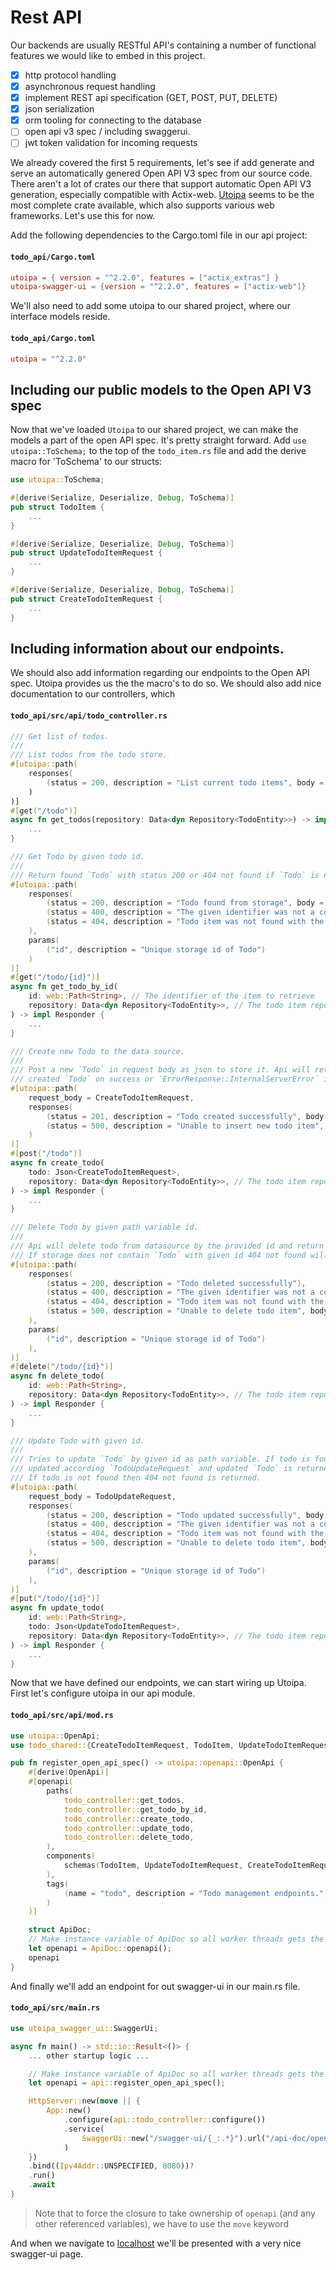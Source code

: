 # Rest API

Our backends are usually RESTful API's containing a number of functional features we would like to embed in this project.

* [x] http protocol handling
* [x] asynchronous request handling
* [x] implement REST api specification (GET, POST, PUT, DELETE)
* [x] json serialization
* [x] orm tooling for connecting to the database
* [ ] open api v3 spec / including swaggerui.
* [ ] jwt token validation for incoming requests

We already covered the first 5 requirements, let's see if add generate and serve an automatically genered Open API V3 spec from our source code.
There aren't a lot of crates our there that support automatic Open API V3 generation, especially compatible with Actix-web. [Utoipa](https://crates.io/crates/utoipa/2.2.0) seems to be the most complete crate available, which also supports various web frameworks. Let's use this for now.

Add the following dependencies to the Cargo.toml file in our api project:

#### **`todo_api/Cargo.toml`**
```toml
utoipa = { version = "^2.2.0", features = ["actix_extras"] }
utoipa-swagger-ui = {version = "^2.2.0", features = ["actix-web"]}
```

We'll also need to add some utoipa to our shared project, where our interface models reside.
#### **`todo_api/Cargo.toml`**
```toml
utoipa = "^2.2.0"
```

## Including our public models to the Open API V3 spec
Now that we've loaded `Utoipa` to our shared project, we can make the models a part of the open API spec. It's pretty straight forward. Add `use utoipa::ToSchema;` to the top of the `todo_item.rs` file and add the derive macro for 'ToSchema' to our structs:

```rust
use utoipa::ToSchema;

#[derive(Serialize, Deserialize, Debug, ToSchema)]
pub struct TodoItem {
    ...
}

#[derive(Serialize, Deserialize, Debug, ToSchema)]
pub struct UpdateTodoItemRequest {
    ...
}

#[derive(Serialize, Deserialize, Debug, ToSchema)]
pub struct CreateTodoItemRequest {
    ...
}
```

## Including information about our endpoints.
We should also add information regarding our endpoints to the Open API spec. Utoipa provides us the the macro's to do so. We should also add nice documentation to our controllers, which 

#### **`todo_api/src/api/todo_controller.rs`**
```rust
/// Get list of todos.
///
/// List todos from the todo store.
#[utoipa::path(
    responses(
        (status = 200, description = "List current todo items", body = [TodoItem])
    )
)]
#[get("/todo")]
async fn get_todos(repository: Data<dyn Repository<TodoEntity>>) -> impl Responder {
    ...
}

/// Get Todo by given todo id.
///
/// Return found `Todo` with status 200 or 404 not found if `Todo` is not found in the data store.
#[utoipa::path(
    responses(
        (status = 200, description = "Todo found from storage", body = TodoItem),
        (status = 400, description = "The given identifier was not a correct uuid"),
        (status = 404, description = "Todo item was not found with the given identifier"),
    ),
    params(
        ("id", description = "Unique storage id of Todo")
    )
)]
#[get("/todo/{id}")]
async fn get_todo_by_id(
    id: web::Path<String>, // The identifier of the item to retrieve
    repository: Data<dyn Repository<TodoEntity>>, // The todo item repository, injected from app_data
) -> impl Responder {
    ...
}

/// Create new Todo to the data source.
///
/// Post a new `Todo` in request body as json to store it. Api will return
/// created `Todo` on success or `ErrorResponse::InternalServerError` if a problem occured whilst creating the todo item.
#[utoipa::path(
    request_body = CreateTodoItemRequest,
    responses(
        (status = 201, description = "Todo created successfully", body = Todo),
        (status = 500, description = "Unable to insert new todo item", body = ErrorResponse)
    )
)]
#[post("/todo")]
async fn create_todo(
    todo: Json<CreateTodoItemRequest>,
    repository: Data<dyn Repository<TodoEntity>>, // The todo item repository, injected from app_data
) -> impl Responder {
    ...
}

/// Delete Todo by given path variable id.
///
/// Api will delete todo from datasource by the provided id and return success 200.
/// If storage does not contain `Todo` with given id 404 not found will be returned.
#[utoipa::path(
    responses(
        (status = 200, description = "Todo deleted successfully"),
        (status = 400, description = "The given identifier was not a correct uuid"),
        (status = 404, description = "Todo item was not found with the given identifier"),
        (status = 500, description = "Unable to delete todo item", body = ErrorResponse)
    ),
    params(
        ("id", description = "Unique storage id of Todo")
    ),
)]
#[delete("/todo/{id}")]
async fn delete_todo(
    id: web::Path<String>,
    repository: Data<dyn Repository<TodoEntity>>, // The todo item repository, injected from app_data
) -> impl Responder {
    ...
}

/// Update Todo with given id.
///
/// Tries to update `Todo` by given id as path variable. If todo is found by id values are
/// updated according `TodoUpdateRequest` and updated `Todo` is returned with status 200.
/// If todo is not found then 404 not found is returned.
#[utoipa::path(
    request_body = TodoUpdateRequest,
    responses(
        (status = 200, description = "Todo updated successfully", body = TodoItem),
        (status = 400, description = "The given identifier was not a correct uuid"),
        (status = 404, description = "Todo item was not found with the given identifier"),
        (status = 500, description = "Unable to delete todo item", body = ErrorResponse)
    ),
    params(
        ("id", description = "Unique storage id of Todo")
    ),
)]
#[put("/todo/{id}")]
async fn update_todo(
    id: web::Path<String>,
    todo: Json<UpdateTodoItemRequest>,
    repository: Data<dyn Repository<TodoEntity>>, // The todo item repository, injected from app_data
) -> impl Responder {
    ...
}
```

Now that we have defined our endpoints, we can start wiring up Utoipa. 
First let's configure utoipa in our api module.

#### **`todo_api/src/api/mod.rs`**
```rust
use utoipa::OpenApi;
use todo_shared::{CreateTodoItemRequest, TodoItem, UpdateTodoItemRequest};

pub fn register_open_api_spec() -> utoipa::openapi::OpenApi {
    #[derive(OpenApi)]
    #[openapi(
        paths(
            todo_controller::get_todos,
            todo_controller::get_todo_by_id,
            todo_controller::create_todo,
            todo_controller::update_todo,
            todo_controller::delete_todo,
        ),
        components(
            schemas(TodoItem, UpdateTodoItemRequest, CreateTodoItemRequest)
        ),
        tags(
            (name = "todo", description = "Todo management endpoints.")
        )
    )]

    struct ApiDoc;
    // Make instance variable of ApiDoc so all worker threads gets the same instance.
    let openapi = ApiDoc::openapi();
    openapi
}
```

And finally we'll add an endpoint for out swagger-ui in our main.rs file.

#### **`todo_api/src/main.rs`**
```rust
use utoipa_swagger_ui::SwaggerUi;

async fn main() -> std::io::Result<()> {
    ... other startup logic ...

    // Make instance variable of ApiDoc so all worker threads gets the same instance.
    let openapi = api::register_open_api_spec();

    HttpServer::new(move || {
        App::new()
            .configure(api::todo_controller::configure())
            .service(
                SwaggerUi::new("/swagger-ui/{_:.*}").url("/api-doc/openapi.json", openapi.clone()),
            )
    })
    .bind((Ipv4Addr::UNSPECIFIED, 8080))?
    .run()
    .await
}
```
> Note that to force the closure to take ownership of `openapi` (and any other referenced variables), we have to use the `move` keyword

And when we navigate to [localhost](http://localhost:8080/swagger-ui/) we'll be presented with a very nice swagger-ui page.

